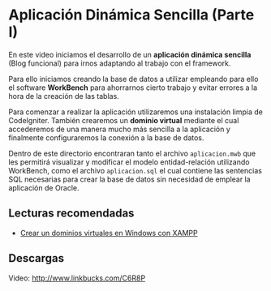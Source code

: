 # Aplicación Dinámica Sencilla (Parte I)

En este video iniciamos el desarrollo de un **aplicación dinámica sencilla** (Blog funcional) para irnos adaptando al trabajo con el framework.

Para ello iniciamos creando la base de datos a utilizar empleando para ello el software **WorkBench** para ahorrarnos cierto trabajo y evitar errores a la hora de la creación de las tablas.

Para comenzar a realizar la aplicación utilizaremos una instalación limpia de CodeIgniter. También crearemos un **dominio virtual** mediante el cual accederemos de una manera mucho más sencilla a la aplicación y finalmente configuraremos la conexión a la base de datos.

Dentro de este directorio encontraran tanto el archivo `aplicacion.mwb` que les permitirá visualizar y modificar el modelo entidad-relación utilizando WorkBench, como el archivo `aplicacion.sql` el cual contiene las sentencias SQL necesarias para crear la base de datos sin necesidad de emplear la aplicación de Oracle.

## Lecturas recomendadas

- [Crear un dominios virtuales en Windows con XAMPP](http://todoprogramacion.com.ve/articulos/windows/crear-dominios-virtuales-en-windows-con-xampp)

## Descargas

Video: http://www.linkbucks.com/C6R8P
